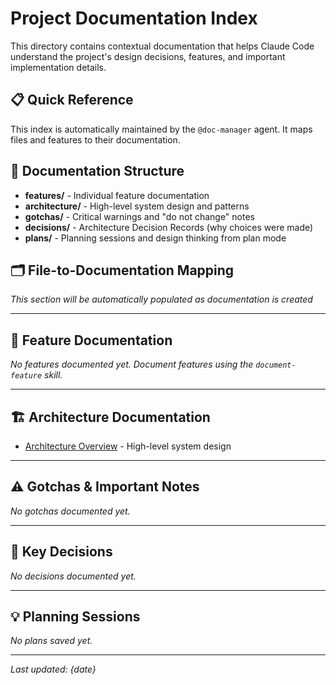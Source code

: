 # Project Documentation Index

This directory contains contextual documentation that helps Claude Code understand the project's design decisions, features, and important implementation details.

## 📋 Quick Reference

This index is automatically maintained by the `@doc-manager` agent. It maps files and features to their documentation.

## 📁 Documentation Structure

- **features/** - Individual feature documentation
- **architecture/** - High-level system design and patterns
- **gotchas/** - Critical warnings and "do not change" notes
- **decisions/** - Architecture Decision Records (why choices were made)
- **plans/** - Planning sessions and design thinking from plan mode

## 🗂️ File-to-Documentation Mapping

*This section will be automatically populated as documentation is created*

---

## 📝 Feature Documentation

*No features documented yet. Document features using the `document-feature` skill.*

---

## 🏗️ Architecture Documentation

- [Architecture Overview](./architecture/overview.md) - High-level system design

---

## ⚠️ Gotchas & Important Notes

*No gotchas documented yet.*

---

## 🤔 Key Decisions

*No decisions documented yet.*

---

## 💡 Planning Sessions

*No plans saved yet.*

---

*Last updated: {date}*

